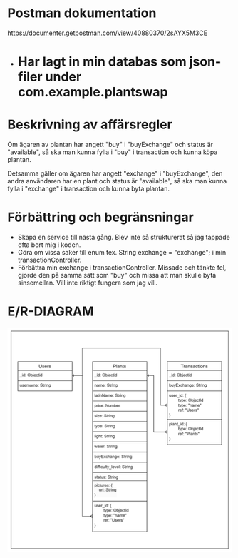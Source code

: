 # Postman dokumentation
https://documenter.getpostman.com/view/40880370/2sAYX5M3CE

- # Har lagt in min databas som json-filer under com.example.plantswap

# Beskrivning av affärsregler
Om ägaren av plantan har angett "buy" i "buyExchange" och status är "available", så ska man kunna fylla i "buy" i transaction och kunna köpa plantan.

Detsamma gäller om ägaren har angett "exchange" i "buyExchange", den andra användaren har en plant och status är "available", så ska man kunna fylla i "exchange" i transaction och kunna byta plantan.

# Förbättring och begränsningar
- Skapa en service till nästa gång. Blev inte så strukturerat så jag tappade ofta bort mig i koden.
- Göra om vissa saker till enum tex. String exchange = "exchange"; i min transactionController.
- Förbättra min exchange i transactionController. Missade och tänkte fel, gjorde den på samma sätt som "buy" och missa att man skulle byta sinsemellan. Vill inte riktigt fungera som jag vill.

# E/R-DIAGRAM
![img_1.png](img_1.png)

